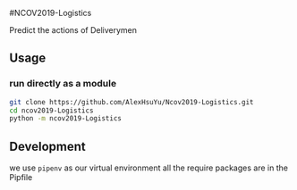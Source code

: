 #NCOV2019-Logistics

Predict the actions of  Deliverymen

## Usage
### run directly as a module
```bash
git clone https://github.com/AlexHsuYu/Ncov2019-Logistics.git
cd ncov2019-Logistics
python -m ncov2019-Logistics
```

## Development
we use `pipenv` as our virtual environment 
all the require packages are in the Pipfile
